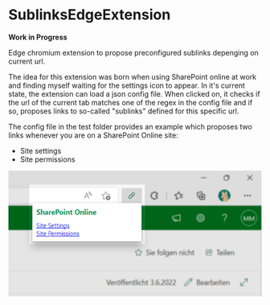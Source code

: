 # SublinksEdgeExtension

**Work in Progress**

Edge chromium extension to propose preconfigured sublinks depenging on current url.

The idea for this extension was born when using SharePoint online at work and finding myself waiting for the settings icon to appear.
In it's current state, the extension can load a json config file. When clicked on, it checks if the url of the current tab matches one of the regex
in the config file and if so, proposes links to so-called "sublinks" defined for this specific url.

The config file in the test folder provides an example which proposes two links whenever you are on a SharePoint Online site:
- Site settings 
- Site permissions 



![Screenshot of extension in Microsoft Edge chromium](./docs/screenshot%20extension.png "Screenshot of extension in Microsoft Edge chromium")


